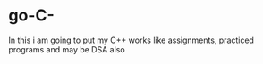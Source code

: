 # go-C-
In this i am going to put my C++ works like assignments, practiced programs and may be DSA also
